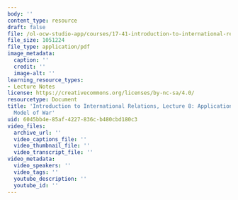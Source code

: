 ```yaml
---
body: ''
content_type: resource
draft: false
file: /ol-ocw-studio-app/courses/17-41-introduction-to-international-relations-spring-2023/mit17_41_s23_lec08.pdf
file_size: 1051224
file_type: application/pdf
image_metadata:
  caption: ''
  credit: ''
  image-alt: ''
learning_resource_types:
- Lecture Notes
license: https://creativecommons.org/licenses/by-nc-sa/4.0/
resourcetype: Document
title: 'Introduction to International Relations, Lecture 8: Applications: Bargaining
  Model of War'
uid: 6045bb4e-85af-4227-836c-b480cbd180c3
video_files:
  archive_url: ''
  video_captions_file: ''
  video_thumbnail_file: ''
  video_transcript_file: ''
video_metadata:
  video_speakers: ''
  video_tags: ''
  youtube_description: ''
  youtube_id: ''
---
```

